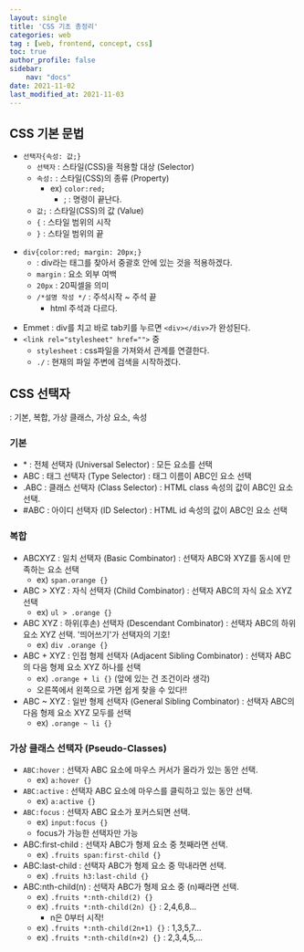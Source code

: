 ```yaml
---
layout: single
title: 'CSS 기초 총정리'
categories: web
tag : [web, frontend, concept, css]
toc: true
author_profile: false
sidebar:
    nav: "docs"
date: 2021-11-02
last_modified_at: 2021-11-03
---
```


## CSS 기본 문법 

- `선택자{속성: 값;}`
  - `선택자` : 스타일(CSS)을 적용할 대상 (Selector)
  - `속성:` : 스타일(CSS)의 종류 (Property)
    - ex) `color:red;` 
      - ; : 명령이 끝난다.
  - `값;` : 스타일(CSS)의 값 (Value)
  - `{` : 스타일 범위의 시작 
  - `}` : 스타일 범위의 끝 

<script src="https://gist.github.com/ingu627/8ee0ed5b6e438d87af5a72a290eb56d1.js"></script>

- `div{color:red; margin: 20px;}`
  - : div라는 태그를 찾아서 중괄호 안에 있는 것을 적용하겠다.
  - `margin` : 요소 외부 여백
  - `20px` : 20픽셀을 의미
  - `/*설명 작성 */` : 주석시작 ~ 주석 끝
    - html 주석과 다르다.

<script src="https://gist.github.com/ingu627/0024469957ac803ed47a8702c6421963.js"></script>

-  Emmet : div를 치고 바로 tab키를 누르면 `<div></div>`가 완성된다. 
- `<link rel="stylesheet" href="">` 중
  - `stylesheet` : css파일을 가져와서 관계를 연결한다.
  - `./` : 현재의 파일 주변에 검색을 시작하겠다. 


## CSS 선택자 
: 기본, 복합, 가상 클래스, 가상 요소, 속성

### 기본 
- \* : 전체 선택자 (Universal Selector) : 모든 요소를 선택
- ABC : 태그 선택자 (Type Selector) : 태그 이름이 ABC인 요소 선택
- .ABC : 클래스 선택자 (Class Selector) : HTML class 속성의 값이 ABC인 요소 선택.
- \#ABC : 아이디 선택자 (ID Selector) : HTML id 속성의 값이 ABC인 요소 선택

<script src="https://gist.github.com/ingu627/64639910f31b8871bb328993d2fdf02e.js"></script>

### 복합 
- ABCXYZ : 일치 선택자 (Basic Combinator) : 선택자 ABC와 XYZ를 동시에 만족하는 요소 선택
  - ex) `span.orange {}`
- ABC > XYZ : 자식 선택자 (Child Combinator) : 선택자 ABC의 자식 요소 XYZ 선택
  - ex) `ul > .orange {}`
- ABC XYZ : 하위(후손) 선택자 (Descendant Combinator) : 선택자 ABC의 하위 요소 XYZ 선택. '띄어쓰기'가 선택자의 기호!
  - ex) `div .orange {}`
- ABC + XYZ : 인접 형제 선택자 (Adjacent Sibling Combinator) : 선택자 ABC의 다음 형제 요소 XYZ 하나를 선택
  - ex) `.orange + li {}` (앞에 있는 건 조건이라 생각)
  - 오른쪽에서 왼쪽으로 가면 쉽게 찾을 수 있다!!
- ABC ~ XYZ : 일반 형제 선택자 (General Sibling Combinator) : 선택자 ABC의 다음 형제 요소 XYZ 모두를 선택
  - ex) `.orange ~ li {}`

<script src="https://gist.github.com/ingu627/951b225e1ec4ea076637c3af06f8907c.js"></script>

### 가상 클래스 선택자 (Pseudo-Classes)
- `ABC:hover` : 선택자 ABC 요소에 마우스 커서가 올라가 있는 동안 선택. 
  - ex) `a:hover {}`
- `ABC:active` : 선택자 ABC 요소에 마우스를 클릭하고 있는 동안 선택.
  - ex) `a:active {}`
- `ABC:focus` : 선택자 ABC 요소가 포커스되면 선택.
  - ex) `input:focus {}`
  - focus가 가능한 선택자만 가능
- ABC:first-child : 선택자 ABC가 형제 요소 중 첫째라면 선택. 
  - ex) `.fruits span:first-child {}`
- ABC:last-child : 선택자 ABC가 형제 요소 중 막내라면 선택. 
  - ex) `.fruits h3:last-child {}`
- ABC:nth-child(n) : 선택자 ABC가 형제 요소 중 (n)째라면 선택. 
  - ex) `.fruits *:nth-child(2) {}`
  - ex) `.fruits *:nth-child(2n) {}` : 2,4,6,8...
    - n은 0부터 시작!
  - ex) `.fruits *:nth-child(2n+1) {}` : 1,3,5,7...
  - ex) `.fruits *:nth-child(n+2) {}` : 2,3,4,5,...





